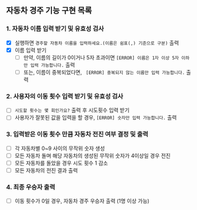 ## 자동차 경주 기능 구현 목록

### 1. 자동차 이름 입력 받기 및 유효성 검사
* [x] 실행하면 `경주할 자동차 이름을 입력하세요.(이름은 쉼표(,) 기준으로 구분)` 출력
* [x] 이름 입력 받기
  * [ ] 만약, 이름의 길이가 0이거나 5자 초과이면 `[ERROR] 이름은 1자 이상 5자 이하만 입력 가능합니다.` 출력
  * [ ] 또는, 이름이 중복되었다면, ` [ERROR] 중복되지 않는 이름만 입력 가능합니다.` 출력

### 2. 사용자의 이동 횟수 입력 받기 및 유효성 검사
* [ ] `시도할 횟수는 몇 회인가요?` 출력 후 시도횟수 입력 받기
* [ ] 사용자가 잘못된 값을 입력을 할 경우,  `[ERROR] 숫자만 입력 가능합니다.` 출력

### 3. 입력받은 이동 횟수 만큼 자동차 전진 여부 결정 및 출력
* [ ] 각 자동차별 0~9 사이의 무작위 숫자 생성
* [ ] 모든 자동차 돌며 해당 자동차의 생성된 무작위 숫자가 4이상일 경우 전진
* [ ] 모든 자동차를 돌았을 경우 시도 횟수 1 감소
* [ ] 모든 자동차의 전진 결과 출력

### 4. 최종 우승자 출력
* [ ] 이동 횟수가 0일 경우, 자동차 경주 우승자 출력 (1명 이상 가능)

